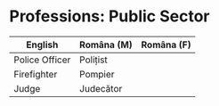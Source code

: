 # Professions: Public Sector

|English|Româna (M)|Româna (F)|
|-|-|-|
|Police Officer|Polițist|
|Firefighter|Pompier|
|Judge|Judecător||
